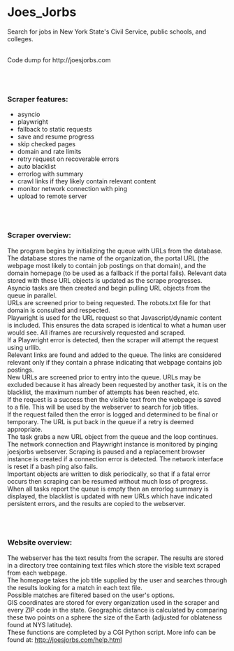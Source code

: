 # Joes_Jorbs
Search for jobs in New York State's Civil Service, public schools, and colleges.

<br/>
Code dump for http://joesjorbs.com


<br/><br/>

### Scraper features:
* asyncio
* playwright
* fallback to static requests
* save and resume progress
* skip checked pages
* domain and rate limits
* retry request on recoverable errors
* auto blacklist
* errorlog with summary
* crawl links if they likely contain relevant content
* monitor network connection with ping
* upload to remote server

<br/><br/>

### Scraper overview:
The program begins by initializing the queue with URLs from the database. The database stores the name of the organization, the portal URL (the webpage most likely to contain job postings on that domain), and the domain homepage (to be used as a fallback if the portal fails). Relevant data stored with these URL objects is updated as the scrape progresses.\
Asyncio tasks are then created and begin pulling URL objects from the queue in parallel.\
URLs are screened prior to being requested. The robots.txt file for that domain is consulted and respected.\
Playwright is used for the URL request so that Javascript/dynamic content is included. This ensures the data scraped is identical to what a human user would see. All iframes are recursively requested and scraped.\
If a Playwright error is detected, then the scraper will attempt the request using urllib.\
Relevant links are found and added to the queue. The links are considered relevant only if they contain a phrase indicating that webpage contains job postings.\
New URLs are screened prior to entry into the queue. URLs may be excluded because it has already been requested by another task, it is on the blacklist, the maximum number of attempts has been reached, etc.\
If the request is a success then the visible text from the webpage is saved to a file. This will be used by the webserver to search for job titles.\
If the request failed then the error is logged and determined to be final or temporary. The URL is put back in the queue if a retry is deemed appropriate.\
The task grabs a new URL object from the queue and the loop continues.\
The network connection and Playwright instance is monitored by pinging joesjorbs webserver. Scraping is paused and a replacement browser instance is created if a connection error is detected. The network interface is reset if a bash ping also fails.\
Important objects are written to disk periodically, so that if a fatal error occurs then scraping can be resumed without much loss of progress.\
When all tasks report the queue is empty then an errorlog summary is displayed, the blacklist is updated with new URLs which have indicated persistent errors, and the results are copied to the webserver. 

<br/><br/>

### Website overview:
The webserver has the text results from the scraper. The results are stored in a directory tree containing text files which store the visible text scraped from each webpage. \
The homepage takes the job title supplied by the user and searches through the results looking for a match in each text file. \
Possible matches are filtered based on the user's options. \
GIS coordinates are stored for every organization used in the scraper and every ZIP code in the state. Geographic distance is calculated by comparing these two points on a sphere the size of the Earth (adjusted for oblateness found at NYS latitude).\
These functions are completed by a CGI Python script.
More info can be found at: http://joesjorbs.com/help.html


<br/><br/><br/><br/>



















